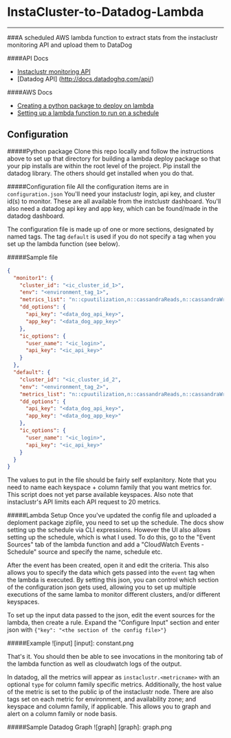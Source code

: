 # InstaCluster-to-Datadog-Lambda 
---
###A scheduled AWS lambda function to extract stats from the instaclustr monitoring API and upload them to DataDog


####API Docs
* [Instaclustr monitoring API](https://support.instaclustr.com/hc/en-us/articles/209695488-Monitoring-API)
* [Datadog API] (http://docs.datadoghq.com/api/)

####AWS Docs
* [Creating a python package to deploy on lambda](https://docs.aws.amazon.com/lambda/latest/dg/lambda-python-how-to-create-deployment-package.html)
* [Setting up a lambda function to run on a schedule](https://docs.aws.amazon.com/lambda/latest/dg/tutorial-scheduled-events-schedule-expressions.html)


## Configuration
#####Python package
Clone this repo locally and follow the instructions above to set up that directory for building a lambda deploy package so that your pip installs are within the root level of the project.  Pip install the datadog library.  The others should get installed when you do that.

#####Configuration file
All the configuration items are in `configuration.json` You'll need your instaclustr login, api key, and cluster id(s) to monitor.  These are all available from the instclustr dashboard.  You'll also need a datadog api key and app key, which can be found/made in the datadog dashboard.

The configuration file is made up of one or more sections, designated by named tags.  The tag `default` is used if you do not specify a tag when you set up the lambda function (see below).

#####Sample file
```json
{
  "monitor1": {
    "cluster_id": "<ic_cluster_id_1>",
    "env": "<environment_tag_1>",
    "metrics_list": "n::cpuutilization,n::cassandraReads,n::cassandraWrites,n::nodeStatus,cf::<keyspace_1>::<columnfamily_1>::readlatency,cf::<keyspace_1>::<columnfamily_1>::writelatency,cf::<keyspace_1>::<columnfamily_2>::readlatency,cf::<keyspace_1>::<columnfamily_2>::writelatency",
    "dd_options": {
      "api_key": "<data_dog_api_key>",
      "app_key": "<data_dog_app_key>"
    },
    "ic_options": {
      "user_name": "<ic_login>",
      "api_key": "<ic_api_key>"
    }
  },
  "default": {
    "cluster_id": "<ic_cluster_id_2",
    "env": "<environment_tag_2>",
    "metrics_list": "n::cpuutilization,n::cassandraReads,n::cassandraWrites,n::nodeStatus,cf::<keyspace_2>::<columnfamily_1>::readlatency,cf::<keyspace_2>::<columnfamily_1>::writelatency,cf::<keyspace_2>::<columnfamily_2>::readlatency,cf::<keyspace_2::columnfamily_2>::writelatency",
    "dd_options": {
      "api_key": "<data_dog_api_key>",
      "app_key": "<data_dog_app_key>"
    },
    "ic_options": {
      "user_name": "<ic_login>",
      "api_key": "<ic_api_key>"
    }
  }
}
```

The values to put in the file should be fairly self explanitory.  Note that you need to name each keyspace + column family that you want metrics for.  This script does not yet parse available keyspaces.  Also note that instaclustr's API limits each API request to 20 metrics.

#####Lambda Setup
Once you've updated the config file and uploaded a deploment package zipfile, you need to set up the schedule.  The docs show setting up the schedule  via CLI expressions.  However the UI also allows setting up the schedule, which is what I used.  To do this, go to the "Event Sources" tab of the lambda function and add a "CloudWatch Events - Schedule" source and specify the name, schedule etc.

After the event has been created, open it and edit the criteria.  This also allows you to specify the data which gets passed into the `event` tag when the lambda is executed.  By setting this json, you can control which section of the configuration json gets used, allowing you to set up multiple executions of the same lamba to monitor different clusters, and/or different keyspaces.

To set up the input data passed to the json, edit the event sources for the lambda, then create a rule.  Expand the "Configure Input" section and enter json with `{"key": "<the section of the config file>"}`


#####Example
![input]
[input]: constant.png

That's it.  You should then be able to see invocations in the monitoring tab of the lambda function as well as cloudwatch logs of the output.

In datadog, all the metrics will appear as `instaclustr.<metricname>` with an optional `type` for column family specific metrics.  Additionally, the host value of the metric is set to the public ip of the instaclustr node.  There are also tags set on each metric for environment, and availability zone; and keyspace and column family, if applicable.  This allows you to graph and alert on a column family or node basis.

#####Sample Datadog Graph
![graph]
[graph]: graph.png
